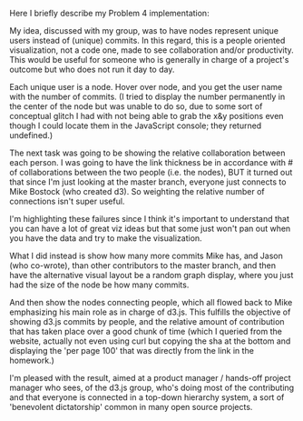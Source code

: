 <p>
Here I briefly describe my Problem 4 implementation:
</p>

<p
First off, you'll note that I used some of the example template in simple_graph, along with my Problem 2 implementation. The few other tricks I learned have urls where I got them from. Now, onto the visualization.
</p>

<p>
My idea, discussed with my group, was to have nodes represent unique users instead of (unique) commits. In this regard, this is a people oriented visualization, not a code one, made to see collaboration and/or productivity. This would be useful for someone who is generally in charge of a project's outcome but who does not run it day to day.
</p>

</p>
Each unique user is a node. Hover over node, and you get the user name with the number of commits. (I tried to display the number permanently in the center of the node but was unable to do so, due to some sort of conceptual glitch I had with not being able to grab the x&y positions even though I could locate them in the JavaScript console; they returned undefined.)
</p>

<p>
The next task was going to be showing the relative collaboration between each person. I was going to have the link thickness be in accordance with # of collaborations between the two people (i.e. the nodes), BUT it turned out that since I'm just looking at the master branch, everyone just connects to Mike Bostock (who created d3). So weighting the relative number of connections isn't super useful.
</p>

<p>
I'm highlighting these failures since I think it's important to understand that you can have a lot of great viz ideas but that some just won't pan out when you have the data and try to make the visualization.
</p>

<p>
What I did instead is show how many more commits Mike has, and Jason (who co-wrote), than other contributors to the master branch, and then have the alternative visual layout be a random graph display, where you just had the size of the node be how many commits.
</p>

<p>
And then show the nodes connecting people, which all flowed back to Mike emphasizing his main role as in charge of d3.js. This fulfills the objective of showing d3.js commits by people, and the relative amount of contribution that has taken place over a good chunk of time (which I queried from the website, actually not even using curl but copying the sha at the bottom and displaying the 'per page 100' that was directly from the link in the homework.)
</p>

<p>
I'm pleased with the result, aimed at a product manager / hands-off project manager who sees, of the d3.js group, who's doing most of the contributing and that everyone is connected in a top-down hierarchy system, a sort of 'benevolent dictatorship' common in many open source projects.
</p>
 
